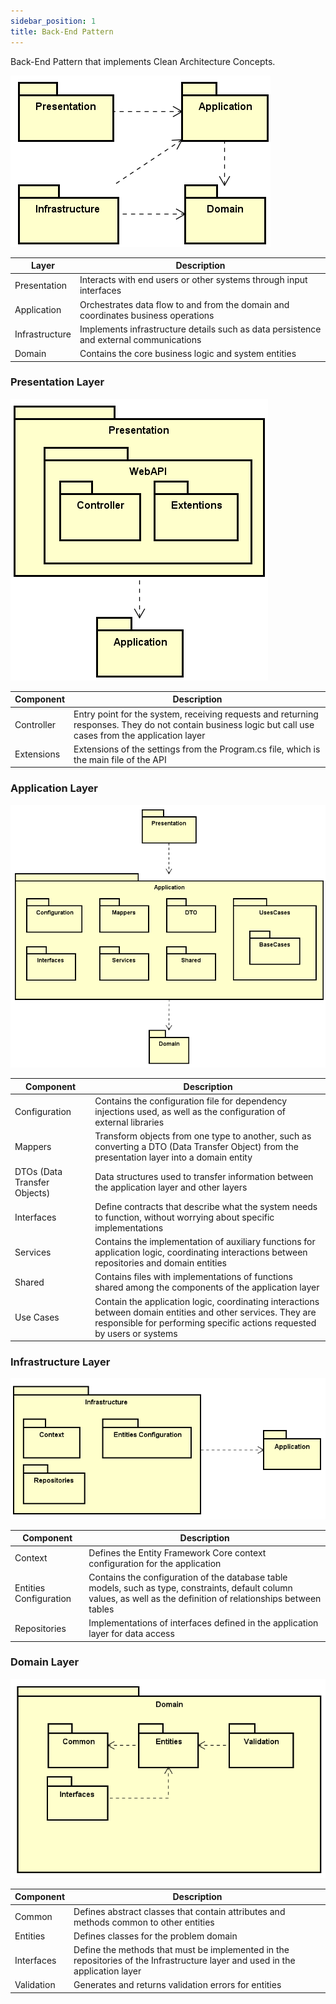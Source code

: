 ```yaml
---
sidebar_position: 1
title: Back-End Pattern
---
```


Back-End Pattern that implements Clean Architecture Concepts.

![alt text](Overview.png)

|Layer| Description    |
|------|--------------|
|Presentation|Interacts with end users or other systems through input interfaces|
|Application|Orchestrates data flow to and from the domain and coordinates business operations|
|Infrastructure|Implements infrastructure details such as data persistence and external communications|
|Domain|Contains the core business logic and system entities|

### Presentation Layer

![alt text](persentation.png)

|Component| Description    |
|------|--------------|
|Controller|Entry point for the system, receiving requests and returning responses. They do not contain business logic but call use cases from the application layer|
|Extensions|Extensions of the settings from the Program.cs file, which is the main file of the API|

### Application Layer

![alt text](application.png)

|Component| Description    |
|------|--------------|
|Configuration|Contains the configuration file for dependency injections used, as well as the configuration of external libraries|
|Mappers|Transform objects from one type to another, such as converting a DTO (Data Transfer Object) from the presentation layer into a domain entity|
|DTOs (Data Transfer Objects)| Data structures used to transfer information between the application layer and other layers|
|Interfaces|Define contracts that describe what the system needs to function, without worrying about specific implementations|
|Services|Contains the implementation of auxiliary functions for application logic, coordinating interactions between repositories and domain entities|
|Shared|Contains files with implementations of functions shared among the components of the application layer|
|Use Cases|Contain the application logic, coordinating interactions between domain entities and other services. They are responsible for performing specific actions requested by users or systems|

### Infrastructure Layer

![alt text](infrastruture.png)

|Component| Description    |
|------|--------------|
|Context|Defines the Entity Framework Core context configuration for the application|
|Entities Configuration|Contains the configuration of the database table models, such as type, constraints, default column values, as well as the definition of relationships between tables|
|Repositories|Implementations of interfaces defined in the application layer for data access|

### Domain Layer

![alt text](domain.png)

|Component| Description    |
|------|--------------|
|Common|Defines abstract classes that contain attributes and methods common to other entities|
|Entities|Defines classes for the problem domain|
|Interfaces|Define the methods that must be implemented in the repositories of the Infrastructure layer and used in the application layer|
|Validation|Generates and returns validation errors for entities|